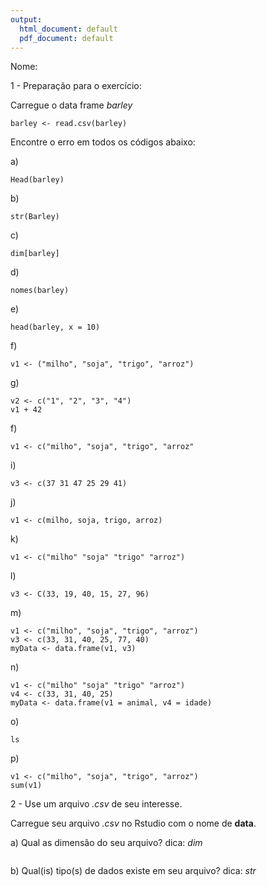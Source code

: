 ```yaml
---
output:
  html_document: default
  pdf_document: default
---
```

Nome: 


1 - Preparação para o exercício:

Carregue o data frame *barley*

```
barley <- read.csv(barley)
```

Encontre o erro em todos os códigos abaixo:

a)

```
Head(barley)
```

b)

```
str(Barley)
```

c)

```
dim[barley]
```

d)

```
nomes(barley)
```

e)

```
head(barley, x = 10)
```

f)

```
v1 <- ("milho", "soja", "trigo", "arroz")
```

g)

```
v2 <- c("1", "2", "3", "4")
v1 + 42
```


f)

```
v1 <- c("milho", "soja", "trigo", "arroz"
```


i)

```
v3 <- c(37 31 47 25 29 41)
```


j)

```
v1 <- c(milho, soja, trigo, arroz)
```

k)

```
v1 <- c("milho" "soja" "trigo" "arroz")
```

l)

```
v3 <- C(33, 19, 40, 15, 27, 96)
```


m)

```
v1 <- c("milho", "soja", "trigo", "arroz")
v3 <- c(33, 31, 40, 25, 77, 40)
myData <- data.frame(v1, v3)
```

n)

```
v1 <- c("milho" "soja" "trigo" "arroz")
v4 <- c(33, 31, 40, 25)
myData <- data.frame(v1 = animal, v4 = idade)
```

o)

```
ls
```

p)

```
v1 <- c("milho", "soja", "trigo", "arroz")
sum(v1)
```


2 - Use um arquivo *.csv* de seu interesse. 

Carregue seu arquivo *.csv* no Rstudio com o nome de **data**.


a) Qual as dimensão do seu arquivo? dica: *dim*

```

```

b) Qual(is) tipo(s) de dados existe em seu arquivo? dica: *str*

```

```
